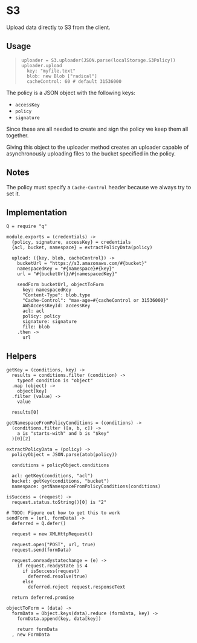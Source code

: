 S3
====

Upload data directly to S3 from the client.

Usage
-----

>     uploader = S3.uploader(JSON.parse(localStorage.S3Policy))
>     uploader.upload
>       key: "myfile.text"
>       blob: new Blob ["radical"]
>       cacheControl: 60 # default 31536000

The policy is a JSON object with the following keys:

- `accessKey`
- `policy`
- `signature`

Since these are all needed to create and sign the policy we keep them all
together.

Giving this object to the uploader method creates an uploader capable of
asynchronously uploading files to the bucket specified in the policy.

Notes
-----

The policy must specify a `Cache-Control` header because we always try to set it.

Implementation
--------------

    Q = require "q"

    module.exports = (credentials) ->
      {policy, signature, accessKey} = credentials
      {acl, bucket, namespace} = extractPolicyData(policy)

      upload: ({key, blob, cacheControl}) ->
        bucketUrl = "https://s3.amazonaws.com/#{bucket}"
        namespacedKey = "#{namespace}#{key}"
        url = "#{bucketUrl}/#{namespacedKey}"

        sendForm bucketUrl, objectToForm
          key: namespacedKey
          "Content-Type": blob.type
          "Cache-Control": "max-age=#{cacheControl or 31536000}"
          AWSAccessKeyId: accessKey
          acl: acl
          policy: policy
          signature: signature
          file: blob
        .then ->
          url

Helpers
-------

    getKey = (conditions, key) ->
      results = conditions.filter (condition) ->
        typeof condition is "object"
      .map (object) ->
        object[key]
      .filter (value) ->
        value

      results[0]

    getNamespaceFromPolicyConditions = (conditions) ->
      (conditions.filter ([a, b, c]) ->
        a is "starts-with" and b is "$key"
      )[0][2]

    extractPolicyData = (policy) ->
      policyObject = JSON.parse(atob(policy))

      conditions = policyObject.conditions

      acl: getKey(conditions, "acl")
      bucket: getKey(conditions, "bucket")
      namespace: getNamespaceFromPolicyConditions(conditions)

    isSuccess = (request) ->
      request.status.toString()[0] is "2"

    # TODO: Figure out how to get this to work
    sendForm = (url, formData) ->
      deferred = Q.defer()

      request = new XMLHttpRequest()

      request.open("POST", url, true)
      request.send(formData)

      request.onreadystatechange = (e) ->
        if request.readyState is 4
          if isSuccess(request)
            deferred.resolve(true)
          else
            deferred.reject request.responseText

      return deferred.promise

    objectToForm = (data) ->
      formData = Object.keys(data).reduce (formData, key) ->
        formData.append(key, data[key])

        return formData
      , new FormData

